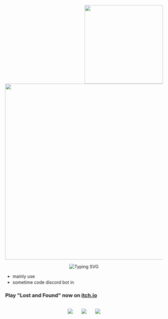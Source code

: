 <img src="https://i.imgur.com/4jSLUHF.png" width="250" align="right" />

<img src="https://lanyard.cnrad.dev/api/1272945881603244163?bg=000000&showDisplayName=false&hideDecoration=false&hideBadges=false&hideActivity=true&hideSpotify=false&idleMessage=fff&hideProfile=false&hideStatus=false&hideTimestamp=false" width="560"/></a>

<p align="center">
  <img src="https://readme-typing-svg.demolab.com?font=Tiny5&size=30&letterSpacing=8px&pause=1000&color=DF3133&vCenter=true&width=435&lines=game+dev+%26+streamer" alt="Typing SVG"/>
  <br/>
</p>

- mainly use 
- sometime code discord bot in <img src="https://skillicons.dev/icons?i=js" width="16" height="16"/>
<h3>Play "Lost and Found" now on <a href="https://saturize.itch.io/lost-and-found">itch.io</a></h3>

  <p align="center"><br/>
    <a href="https://www.twitch.tv/saturize"><img src="https://img.shields.io/badge/twitch-000000" padding-right:50px/></a> &nbsp;&nbsp;&nbsp;&nbsp;&nbsp;
    <a href="https://discord.com/invite/saturize"><img src="https://img.shields.io/badge/discord-000000"/></a> &nbsp;&nbsp;&nbsp;&nbsp;&nbsp;
    <a href="https://www.tiktok.com/@saturize"><img src="https://img.shields.io/badge/tiktok-000000"/></a>
  </p>
  
